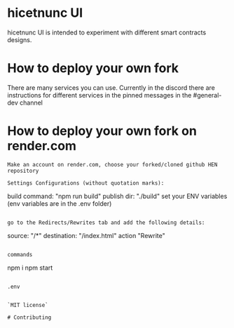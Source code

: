 # hicetnunc UI

hicetnunc UI is intended to experiment with different smart contracts designs.

# How to deploy your own fork
There are many services you can use. Currently in the discord there are instructions for different services in the pinned messages in the #general-dev channel

# How to deploy your own fork on render.com
```
Make an account on render.com, choose your forked/cloned github HEN repository

Settings Configurations (without quotation marks):

```
build command: "npm run build"
publish dir: "./build"
set your ENV variables (env variables are in the .env folder)
```

go to the Redirects/Rewrites tab and add the following details:

```
source: "/*" 
destination: "/index.html"
action "Rewrite"
```

commands

```
npm i
npm start
```

.env

```

```

`MIT license`

# Contributing

